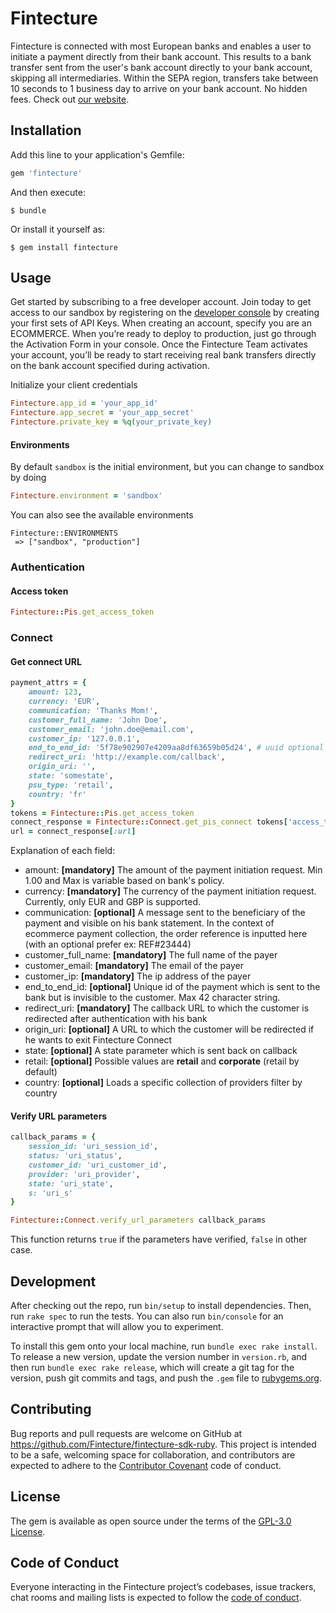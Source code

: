 # Fintecture

Fintecture is connected with most European banks and enables a user to initiate a payment directly from their bank account. This results to a bank transfer sent from the user's bank account directly to your bank account, skipping all intermediaries. Within the SEPA region, transfers take between 10 seconds to 1 business day to arrive on your bank account. No hidden fees. Check out [our website](https://fintecture.com/).

## Installation

Add this line to your application's Gemfile:

```ruby
gem 'fintecture'
```

And then execute:

    $ bundle

Or install it yourself as:

    $ gem install fintecture

## Usage

Get started by subscribing to a free developer account. Join today to get access to our sandbox by registering on the [developer console](https://console.fintecture.com) by creating your first sets of API Keys. When creating an account, specify you are an ECOMMERCE. When you’re ready to deploy to production, just go through the Activation Form in your console. Once the Fintecture Team activates your account, you’ll be ready to start receiving real bank transfers directly on the bank account specified during activation.

Initialize your client credentials

```ruby
Fintecture.app_id = 'your_app_id'
Fintecture.app_secret = 'your_app_secret'
Fintecture.private_key = %q(your_private_key)
```
    
    
#### Environments

By default `sandbox` is the initial environment, but you can change to sandbox by doing

```ruby
Fintecture.environment = 'sandbox'
```

You can also see the available environments

    Fintecture::ENVIRONMENTS
     => ["sandbox", "production"]

### Authentication     
    

#### Access token

```ruby
Fintecture::Pis.get_access_token
```

### Connect 

#### Get connect URL
```ruby
payment_attrs = {
    amount: 123,
    currency: 'EUR',
    communication: 'Thanks Mom!',
    customer_full_name: 'John Doe',
    customer_email: 'john.doe@email.com',
    customer_ip: '127.0.0.1',
    end_to_end_id: '5f78e902907e4209aa8df63659b05d24', # uuid optional
    redirect_uri: 'http://example.com/callback',
    origin_uri: '',
    state: 'somestate',
    psu_type: 'retail',
    country: 'fr'
}
tokens = Fintecture::Pis.get_access_token
connect_response = Fintecture::Connect.get_pis_connect tokens['access_token'], payment_attrs
url = connect_response[:url]

```
Explanation of each field:

* amount: **[mandatory]** The amount of the payment initiation request. Min 1.00 and Max is variable based on bank's policy.
* currency: **[mandatory]** The currency of the payment initiation request. Currently, only EUR and GBP is supported.
* communication: **[optional]** A message sent to the beneficiary of the payment and visible on his bank statement. In the context of ecommerce payment collection, the order reference is inputted here (with an optional prefer ex: REF#23444)
* customer_full_name: **[mandatory]** The full name of the payer
* customer_email: **[mandatory]** The email of the payer
* customer_ip: **[mandatory]** The ip address of the payer
* end_to_end_id: **[optional]** Unique id of the payment which is sent to the bank but is invisible to the customer. Max 42 character string.
* redirect_uri: **[mandatory]** The callback URL to which the customer is redirected after authentication with his bank
* origin_uri: **[optional]** A URL to which the customer will be redirected if he wants to exit Fintecture Connect
* state: **[optional]** A state parameter which is sent back on callback
* retail: **[optional]** Possible values are **retail** and **corporate** (retail by default)
* country: **[optional]** Loads a specific collection of providers filter by country
    
#### Verify URL parameters

```ruby
callback_params = {
    session_id: 'uri_session_id',
    status: 'uri_status',
    customer_id: 'uri_customer_id',
    provider: 'uri_provider',
    state: 'uri_state',
    s: 'uri_s'
}

Fintecture::Connect.verify_url_parameters callback_params
```
This function returns `true` if the parameters have verified, `false` in other case.

## Development

After checking out the repo, run `bin/setup` to install dependencies. Then, run `rake spec` to run the tests. You can also run `bin/console` for an interactive prompt that will allow you to experiment.

To install this gem onto your local machine, run `bundle exec rake install`. To release a new version, update the version number in `version.rb`, and then run `bundle exec rake release`, which will create a git tag for the version, push git commits and tags, and push the `.gem` file to [rubygems.org](https://rubygems.org).

## Contributing

Bug reports and pull requests are welcome on GitHub at https://github.com/Fintecture/fintecture-sdk-ruby. This project is intended to be a safe, welcoming space for collaboration, and contributors are expected to adhere to the [Contributor Covenant](http://contributor-covenant.org) code of conduct.

## License

The gem is available as open source under the terms of the [GPL-3.0 License](http://www.gnu.org/licenses/gpl-3.0.txt).

## Code of Conduct

Everyone interacting in the Fintecture project’s codebases, issue trackers, chat rooms and mailing lists is expected to follow the [code of conduct](https://github.com/Fintecture/fintecture-sdk-ruby/blob/master/CODE_OF_CONDUCT.md).
